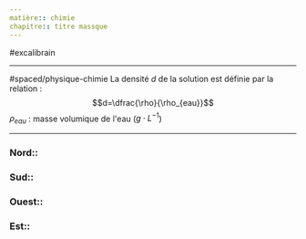 ```yaml
---
matière:: chimie
chapitre:: titre massque
---
```

#excalibrain 
___
#spaced/physique-chimie 
La densité $d$ de la solution est définie par la relation :
$$d=\dfrac{\rho}{\rho_{eau}}$$
$\rho_{eau}$ : masse volumique de l'eau ($g⋅L^{-1}$)

---
### Nord:: 
### Sud:: 
### Ouest:: 
### Est:: 